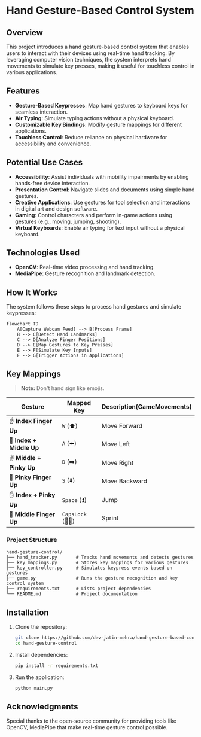 # Hand Gesture-Based Control System

## Overview
This project introduces a hand gesture-based control system that enables users to interact with their devices using real-time hand tracking. By leveraging computer vision techniques, the system interprets hand movements to simulate key presses, making it useful for touchless control in various applications.

## Features
- **Gesture-Based Keypresses**: Map hand gestures to keyboard keys for seamless interaction.
- **Air Typing**: Simulate typing actions without a physical keyboard.
- **Customizable Key Bindings**: Modify gesture mappings for different applications.
- **Touchless Control**: Reduce reliance on physical hardware for accessibility and convenience.

## Potential Use Cases
- **Accessibility**: Assist individuals with mobility impairments by enabling hands-free device interaction.
- **Presentation Control**: Navigate slides and documents using simple hand gestures.
- **Creative Applications**: Use gestures for tool selection and interactions in digital art and design software.
- **Gaming**: Control characters and perform in-game actions using gestures (e.g., moving, jumping, shooting).
- **Virtual Keyboards**: Enable air typing for text input without a physical keyboard.

## Technologies Used
- **OpenCV**: Real-time video processing and hand tracking.
- **MediaPipe**: Gesture recognition and landmark detection.

## How It Works
The system follows these steps to process hand gestures and simulate keypresses:

```mermaid
flowchart TD
    A[Capture Webcam Feed] --> B[Process Frame]
    B --> C[Detect Hand Landmarks]
    C --> D[Analyze Finger Positions]
    D --> E[Map Gestures to Key Presses]
    E --> F[Simulate Key Inputs]
    F --> G[Trigger Actions in Applications]
```

## Key Mappings
> **Note:** Don't hand sign like emojis.

| **Gesture**                  | **Mapped Key**   | **Description(GameMovements)**  |
|------------------------------|------------------|---------------------------------|
| ☝️ **Index Finger Up**       | `W` (⬆️)        | Move Forward                    |
| 🤞 **Index + Middle Up**     | `A` (⬅️)        | Move Left                       |
| ✌️ **Middle + Pinky Up**     | `D` (➡️)        | Move Right                      |
| 🤙 **Pinky Finger Up**       | `S` (⬇️)        | Move Backward                   |
| ✋ **Index + Pinky Up**      | `Space` (⏫)    | Jump                            |
| 🤚 **Middle Finger Up**      | `CapsLock` (🏃‍♂️) | Sprint                          |

### Project Structure
```
hand-gesture-control/
├── hand_tracker.py       # Tracks hand movements and detects gestures
├── key_mappings.py       # Stores key mappings for various gestures
├── key_controller.py     # Simulates keypress events based on gestures
├── game.py               # Runs the gesture recognition and key control system
├── requirements.txt      # Lists project dependencies
└── README.md             # Project documentation
```

## Installation
1. Clone the repository:
   ```bash
   git clone https://github.com/dev-jatin-mehra/hand-gesture-based-control-system.git
   cd hand-gesture-control
   ```
2. Install dependencies:
   ```bash
   pip install -r requirements.txt
   ```
3. Run the application:
   ```bash
   python main.py
   ```

## Acknowledgments
Special thanks to the open-source community for providing tools like OpenCV, MediaPipe that make real-time gesture control possible.